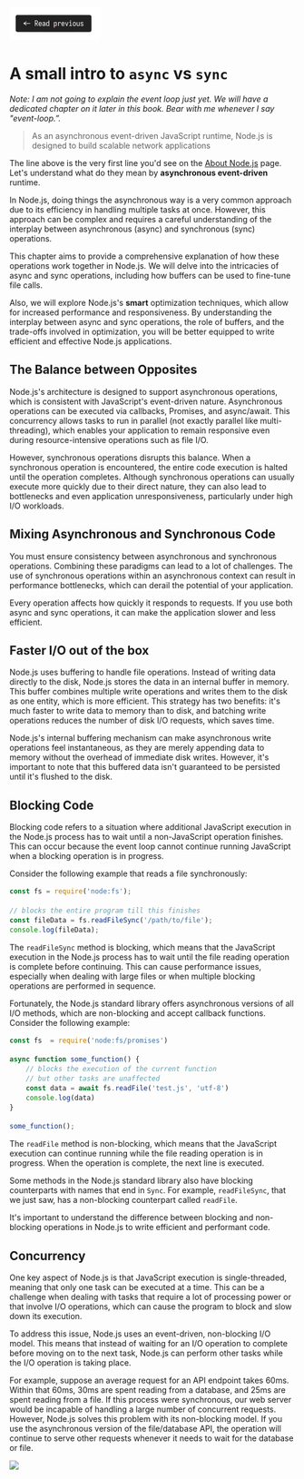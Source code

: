 [![Read Prev](/assets/imgs/prev.png)](/chapters/ch04.3-capturing-metadata.md)

# A small intro to `async` vs `sync`

*Note: I am not going to explain the event loop just yet. We will have a dedicated chapter on it later in this book. Bear with me whenever I say "event-loop.”.*

> As an asynchronous event-driven JavaScript runtime, Node.js is designed to build scalable network applications

The line above is the very first line you'd see on the [About Node.js](https://nodejs.org/en/about) page. Let's understand what do they mean by __**asynchronous event-driven**__ runtime.

In Node.js, doing things the asynchronous way is a very common approach due to its efficiency in handling multiple tasks at once. However, this approach can be complex and requires a careful understanding of the interplay between asynchronous (async) and synchronous (sync) operations.

This chapter aims to provide a comprehensive explanation of how these operations work together in Node.js. We will delve into the intricacies of async and sync operations, including how buffers can be used to fine-tune file calls.

Also, we will explore Node.js's **smart** optimization techniques, which allow for increased performance and responsiveness. By understanding the interplay between async and sync operations, the role of buffers, and the trade-offs involved in optimization, you will be better equipped to write efficient and effective Node.js applications.

## The Balance between Opposites

Node.js's architecture is designed to support asynchronous operations, which is consistent with JavaScript's event-driven nature. Asynchronous operations can be executed via callbacks, Promises, and async/await. This concurrency allows tasks to run in parallel (not exactly parallel like multi-threading), which enables your application to remain responsive even during resource-intensive operations such as file I/O. 

However, synchronous operations disrupts this balance. When a synchronous operation is encountered, the entire code execution is halted until the operation completes. Although synchronous operations can usually execute more quickly due to their direct nature, they can also lead to bottlenecks and even application unresponsiveness, particularly under high I/O workloads.

## Mixing Asynchronous and Synchronous Code

You must ensure consistency between asynchronous and synchronous operations. Combining these paradigms can lead to a lot of challenges. The use of synchronous operations within an asynchronous context can result in performance bottlenecks, which can derail the potential of your application. 

Every operation affects how quickly it responds to requests. If you use both async and sync operations, it can make the application slower and less efficient.

## Faster I/O out of the box

Node.js uses buffering to handle file operations. Instead of writing data directly to the disk, Node.js stores the data in an internal buffer in memory. This buffer combines multiple write operations and writes them to the disk as one entity, which is more efficient. This strategy has two benefits: it's much faster to write data to memory than to disk, and batching write operations reduces the number of disk I/O requests, which saves time.

Node.js's internal buffering mechanism can make asynchronous write operations feel instantaneous, as they are merely appending data to memory without the overhead of immediate disk writes. However, it's important to note that this buffered data isn't guaranteed to be persisted until it's flushed to the disk.

## Blocking Code

Blocking code refers to a situation where additional JavaScript execution in the Node.js process has to wait until a non-JavaScript operation finishes. This can occur because the event loop cannot continue running JavaScript when a blocking operation is in progress.

Consider the following example that reads a file synchronously:

```js
const fs = require('node:fs');

// blocks the entire program till this finishes
const fileData = fs.readFileSync('/path/to/file');
console.log(fileData);
```

The `readFileSync` method is blocking, which means that the JavaScript execution in the Node.js process has to wait until the file reading operation is complete before continuing. This can cause performance issues, especially when dealing with large files or when multiple blocking operations are performed in sequence.

Fortunately, the Node.js standard library offers asynchronous versions of all I/O methods, which are non-blocking and accept callback functions. Consider the following example:

```js
const fs  = require('node:fs/promises')

async function some_function() {
    // blocks the execution of the current function
    // but other tasks are unaffected
    const data = await fs.readFile('test.js', 'utf-8')
    console.log(data)
}

some_function();
```

The `readFile` method is non-blocking, which means that the JavaScript execution can continue running while the file reading operation is in progress. When the operation is complete, the next line is executed.

Some methods in the Node.js standard library also have blocking counterparts with names that end in `Sync`. For example, `readFileSync`, that we just saw, has a non-blocking counterpart called `readFile`. 

It's important to understand the difference between blocking and non-blocking operations in Node.js to write efficient and performant code.

## Concurrency

One key aspect of Node.js is that JavaScript execution is single-threaded, meaning that only one task can be executed at a time. This can be a challenge when dealing with tasks that require a lot of processing power or that involve I/O operations, which can cause the program to block and slow down its execution.

To address this issue, Node.js uses an event-driven, non-blocking I/O model. This means that instead of waiting for an I/O operation to complete before moving on to the next task, Node.js can perform other tasks while the I/O operation is taking place.

For example, suppose an average request for an API endpoint takes 60ms. Within that 60ms, 30ms are spent reading from a database, and 25ms are spent reading from a file. If this process were synchronous, our web server would be incapable of handling a large number of concurrent requests. However, Node.js solves this problem with its non-blocking model. If you use the asynchronous version of the file/database API, the operation will continue to serve other requests whenever it needs to wait for the database or file.

![](https://uddrapi.com/api/img?page=ch04.4)
